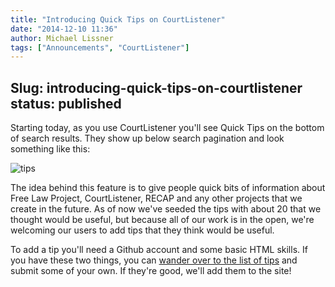 ```yaml
---
title: "Introducing Quick Tips on CourtListener"
date: "2014-12-10 11:36"
author: Michael Lissner
tags: ["Announcements", "CourtListener"]
---
```

Slug: introducing-quick-tips-on-courtlistener
status: published
---

Starting today, as you use CourtListener you'll see Quick Tips on the
bottom of search results. They show up below search pagination and look
something like this:

![tips](/images/Screenshot-from-2014-12-10-112916.png)

The idea behind this feature is to give people quick bits of information
about Free Law Project, CourtListener, RECAP and any other projects that
we create in the future. As of now we've seeded the tips with about 20
that we thought would be useful, but because all of our work is in the
open, we're welcoming our users to add tips that they think would be
useful.

To add a tip you'll need a Github account and some basic HTML skills. If
you have these two things, you can [wander over to the list of
tips](https://github.com/freelawproject/courtlistener/blob/master/alert/lib/context_processors.py#L11 "Tips on Github")
and submit some of your own. If they're good, we'll add them to the
site!

